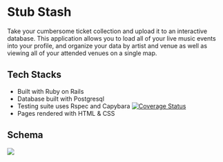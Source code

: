 # Stub Stash

Take your cumbersome ticket collection and upload it to an interactive database.  This application allows you to load all of your live music events into your profile, and organize your data by artist and venue as well as viewing all of your attended venues on a single map.

## Tech Stacks
* Built with Ruby on Rails
* Database built with Postgresql
* Testing suite uses Rspec and Capybara
[![Coverage Status](https://coveralls.io/repos/github/abarnes26/stub_stash/badge.svg?branch=master)](https://coveralls.io/github/abarnes26/stub_stash?branch=master)
* Pages rendered with HTML & CSS

## Schema 
<img src='https://i.imgur.com/XhcQ4SL.jpg'>
